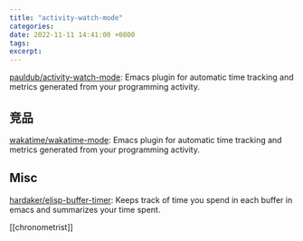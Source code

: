 ```yaml
---
title: "activity-watch-mode"
categories: 
date: 2022-11-11 14:41:00 +0800
tags: 
excerpt: 
---
```



[pauldub/activity-watch-mode](https://github.com/pauldub/activity-watch-mode): Emacs plugin for automatic time tracking and metrics generated from your programming activity.


## 竞品

[wakatime/wakatime-mode](https://github.com/wakatime/wakatime-mode): Emacs plugin for automatic time tracking and metrics generated from your programming activity.


## Misc


[hardaker/elisp-buffer-timer](https://github.com/hardaker/elisp-buffer-timer): Keeps track of time you spend in each buffer in emacs and summarizes your time spent.

[[chronometrist]]




